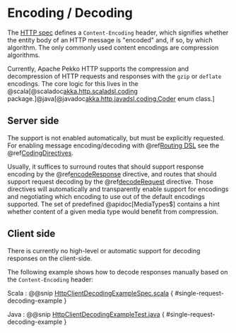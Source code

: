 # Encoding / Decoding

The [HTTP spec](https://tools.ietf.org/html/rfc7231#section-3.1.2.1) defines a `Content-Encoding` header, which signifies whether the entity body of an HTTP message is
"encoded" and, if so, by which algorithm. The only commonly used content encodings are compression algorithms.

Currently, Apache Pekko HTTP supports the compression and decompression of HTTP requests and responses with the `gzip` or
`deflate` encodings.
The core logic for this lives in the @scala[@scaladoc[akka.http.scaladsl.coding](akka.http.scaladsl.coding.index) package.]@java[@javadoc[akka.http.javadsl.coding.Coder](akka.http.javadsl.coding.Coder) enum class.]

## Server side

The support is not enabled automatically, but must be explicitly requested.
For enabling message encoding/decoding with @ref[Routing DSL](../routing-dsl/index.md) see the @ref[CodingDirectives](../routing-dsl/directives/coding-directives/index.md).

Usually, it suffices to surround routes that should support response encoding by the @ref[encodeResponse](../routing-dsl/directives/coding-directives/encodeResponse.md) directive,
and routes that should support request decoding by the @ref[decodeRequest](../routing-dsl/directives/coding-directives/decodeRequest.md) directive. Those directives will automatically
and transparently enable support for encodings and negotiating which encoding to use out of the default encodings supported. The set of predefined @apidoc[MediaTypes$] contains
a hint whether content of a given media type would benefit from compression.

## Client side

There is currently no high-level or automatic support for decoding responses on the client-side.

The following example shows how to decode responses manually based on the `Content-Encoding` header:

Scala
:   @@snip [HttpClientDecodingExampleSpec.scala](/docs/src/test/scala/docs/http/scaladsl/HttpClientDecodingExampleSpec.scala) { #single-request-decoding-example }

Java
:   @@snip [HttpClientDecodingExampleTest.java](/docs/src/test/java/docs/http/javadsl/HttpClientDecodingExampleTest.java) { #single-request-decoding-example }

